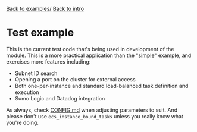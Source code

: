 
[Back to examples/](..)
[Back to intro](../..)

# Test example

This is the current test code that's being used in development of the module.  This is a more practical application than the "[simple](../simple)"
example, and exercises more features including:
* Subnet ID search
* Opening a port on the cluster for external access
* Both one-per-instance and standard load-balanced task definition and execution
* Sumo Logic and Datadog integration

As always, check [CONFIG.md](../CONFIG.md) when adjusting parameters to suit.  And please don't use `ecs_instance_bound_tasks` unless you really know what
you're doing.



